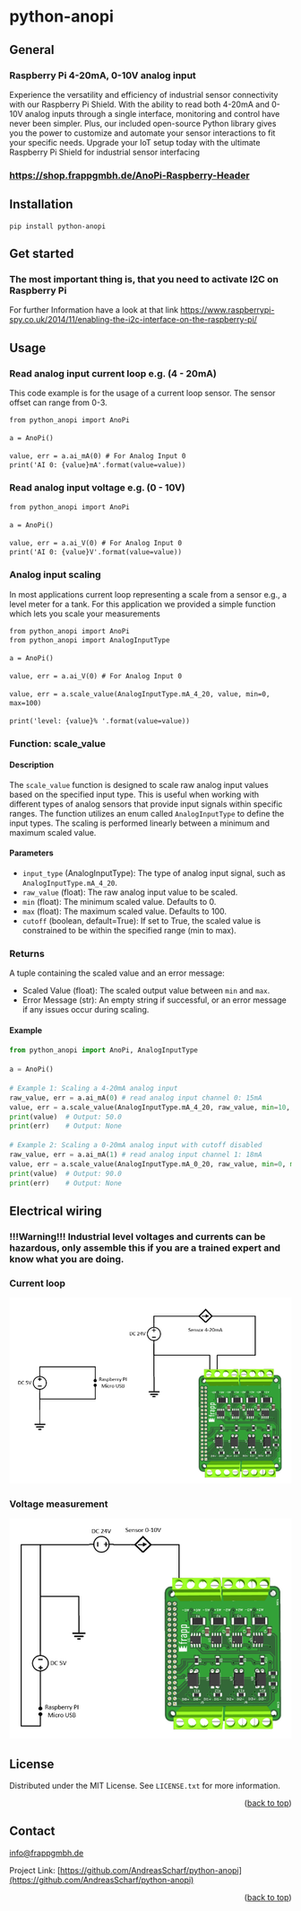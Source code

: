 
# python-anopi
## General
### Raspberry Pi 4-20mA, 0-10V analog input 
Experience the versatility and efficiency of industrial sensor connectivity with our Raspberry Pi Shield. With the ability to read both 4-20mA and 0-10V analog inputs through a single interface, monitoring and control have never been simpler. Plus, our included open-source Python library gives you the power to customize and automate your sensor interactions to fit your specific needs. Upgrade your IoT setup today with the ultimate Raspberry Pi Shield for industrial sensor interfacing
### https://shop.frappgmbh.de/AnoPi-Raspberry-Header
## Installation
```
pip install python-anopi
```
## Get started
### The most important thing is, that you need to activate I2C on Raspberry Pi
For further Information have a look at that link
https://www.raspberrypi-spy.co.uk/2014/11/enabling-the-i2c-interface-on-the-raspberry-pi/

## Usage
### Read analog input current loop e.g. (4 - 20mA)
This code example is for the usage of a current loop sensor. The sensor offset can range from 0-3.
```
from python_anopi import AnoPi

a = AnoPi()

value, err = a.ai_mA(0) # For Analog Input 0
print('AI 0: {value}mA'.format(value=value))

```
### Read analog input voltage e.g. (0 - 10V)
```
from python_anopi import AnoPi

a = AnoPi()

value, err = a.ai_V(0) # For Analog Input 0
print('AI 0: {value}V'.format(value=value))

```
### Analog input scaling
In most applications current loop representing a scale from a sensor e.g., a level meter for a tank.
For this application we provided a simple function which lets you scale your measurements

```
from python_anopi import AnoPi
from python_anopi import AnalogInputType 

a = AnoPi()

value, err = a.ai_V(0) # For Analog Input 0

value, err = a.scale_value(AnalogInputType.mA_4_20, value, min=0, max=100)

print('level: {value}% '.format(value=value))
```

### Function: scale_value

#### Description

The `scale_value` function is designed to scale raw analog input values based on the specified input type. This is useful when working with different types of analog sensors that provide input signals within specific ranges. The function utilizes an enum called `AnalogInputType` to define the input types. The scaling is performed linearly between a minimum and maximum scaled value.

#### Parameters

- `input_type` (AnalogInputType): The type of analog input signal, such as `AnalogInputType.mA_4_20`.
- `raw_value` (float): The raw analog input value to be scaled.
- `min` (float): The minimum scaled value. Defaults to 0.
- `max` (float): The maximum scaled value. Defaults to 100.
- `cutoff` (boolean, default=True): If set to True, the scaled value is constrained to be within the specified range (min to max).

### Returns

A tuple containing the scaled value and an error message:
- Scaled Value (float): The scaled output value between `min` and `max`.
- Error Message (str): An empty string if successful, or an error message if any issues occur during scaling.

#### Example

```python
from python_anopi import AnoPi, AnalogInputType

a = AnoPi()

# Example 1: Scaling a 4-20mA analog input
raw_value, err = a.ai_mA(0) # read analog input channel 0: 15mA
value, err = a.scale_value(AnalogInputType.mA_4_20, raw_value, min=10, max=90)
print(value)  # Output: 50.0
print(err)    # Output: None

# Example 2: Scaling a 0-20mA analog input with cutoff disabled
raw_value, err = a.ai_mA(1) # read analog input channel 1: 18mA
value, err = a.scale_value(AnalogInputType.mA_0_20, raw_value, min=0, max=100, cutoff=False)
print(value)  # Output: 90.0
print(err)    # Output: None
```




## Electrical wiring
### !!!Warning!!! Industrial level voltages and currents can be hazardous, only assemble this if you are a trained expert and know what you are doing.

### Current loop
![current loop wiring](/examples/wiring/Anschluss_Stromschleife.PNG)

### Voltage measurement 

![Voltage measurement  wiring](/examples/wiring/Anschluss_Spannungspegel.PNG)

## License

Distributed under the MIT License. See `LICENSE.txt` for more information.

<p align="right">(<a href="#top">back to top</a>)</p>

## Contact

info@frappgmbh.de

Project Link: [https://github.com/AndreasScharf/python-anopi](https://github.com/AndreasScharf/python-anopi)

<p align="right">(<a href="#top">back to top</a>)</p>

